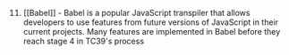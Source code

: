 11. [[Babel]] - Babel is a popular JavaScript transpiler that allows developers to use features from future versions of JavaScript in their current projects. Many features are implemented in Babel before they reach stage 4 in TC39's process